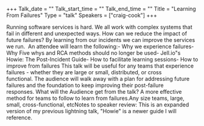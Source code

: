 +++
Talk_date = ""
Talk_start_time = ""
Talk_end_time = ""
Title = "Learning From Failures"
Type = "talk"
Speakers = ["craig-cook"]
+++

Running software services is hard. We all work with complex systems that fail in different and unexpected ways. How can we reduce the impact of future failures? By learning from our incidents we can improve the services we run.  An attendee will learn the following:- Why we experience failures- Why Five whys and RCA methods should no longer be used- Jell.io"s Howie: The Post-Incident Guide- How to facilitate learning sessions- How to improve from failures This talk will be useful for any teams that experience failures - whether they are large or small, distributed, or cross functional. The audience will walk away with a plan for addressing future failures and the foundation to keep improving their post-failure responses. What will the Audience get from the talk? A more effective method for teams to follow to learn from failures.Any size teams, large, small, cross-functional, etcNotes to speaker review: This is an expanded version of my previous lightning talk, "Howie" is a newer guide I will reference.
